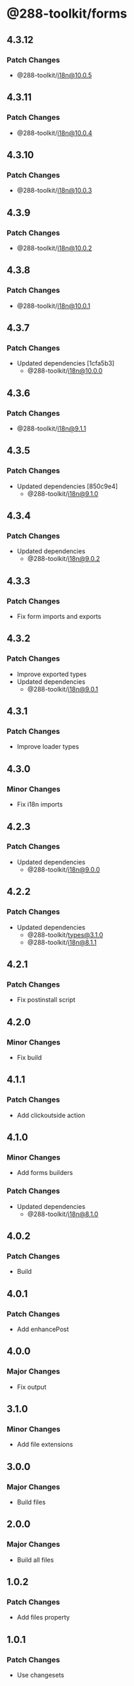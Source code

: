 # @288-toolkit/forms

## 4.3.12

### Patch Changes

-   @288-toolkit/i18n@10.0.5

## 4.3.11

### Patch Changes

-   @288-toolkit/i18n@10.0.4

## 4.3.10

### Patch Changes

-   @288-toolkit/i18n@10.0.3

## 4.3.9

### Patch Changes

-   @288-toolkit/i18n@10.0.2

## 4.3.8

### Patch Changes

-   @288-toolkit/i18n@10.0.1

## 4.3.7

### Patch Changes

-   Updated dependencies [1cfa5b3]
    -   @288-toolkit/i18n@10.0.0

## 4.3.6

### Patch Changes

-   @288-toolkit/i18n@9.1.1

## 4.3.5

### Patch Changes

-   Updated dependencies [850c9e4]
    -   @288-toolkit/i18n@9.1.0

## 4.3.4

### Patch Changes

-   Updated dependencies
    -   @288-toolkit/i18n@9.0.2

## 4.3.3

### Patch Changes

-   Fix form imports and exports

## 4.3.2

### Patch Changes

-   Improve exported types
-   Updated dependencies
    -   @288-toolkit/i18n@9.0.1

## 4.3.1

### Patch Changes

-   Improve loader types

## 4.3.0

### Minor Changes

-   Fix i18n imports

## 4.2.3

### Patch Changes

-   Updated dependencies
    -   @288-toolkit/i18n@9.0.0

## 4.2.2

### Patch Changes

-   Updated dependencies
    -   @288-toolkit/types@3.1.0
    -   @288-toolkit/i18n@8.1.1

## 4.2.1

### Patch Changes

-   Fix postinstall script

## 4.2.0

### Minor Changes

-   Fix build

## 4.1.1

### Patch Changes

-   Add clickoutside action

## 4.1.0

### Minor Changes

-   Add forms builders

### Patch Changes

-   Updated dependencies
    -   @288-toolkit/i18n@8.1.0

## 4.0.2

### Patch Changes

-   Build

## 4.0.1

### Patch Changes

-   Add enhancePost

## 4.0.0

### Major Changes

-   Fix output

## 3.1.0

### Minor Changes

-   Add file extensions

## 3.0.0

### Major Changes

-   Build files

## 2.0.0

### Major Changes

-   Build all files

## 1.0.2

### Patch Changes

-   Add files property

## 1.0.1

### Patch Changes

-   Use changesets
